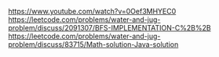 https://www.youtube.com/watch?v=0Oef3MHYEC0
​
https://leetcode.com/problems/water-and-jug-problem/discuss/2091307/BFS-IMPLEMENTATION-C%2B%2B
​
https://leetcode.com/problems/water-and-jug-problem/discuss/83715/Math-solution-Java-solution